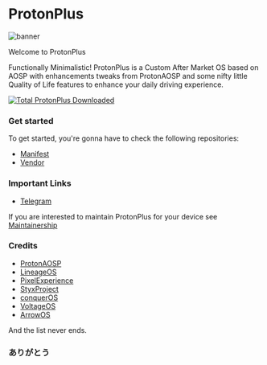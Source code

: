 # ProtonPlus

![banner](https://raw.githubusercontent.com/protonplus-org/.github/master/profile/banner.png)

Welcome to ProtonPlus

Functionally Minimalistic! ProtonPlus is a Custom After Market OS based on AOSP with enhancements tweaks from ProtonAOSP and some nifty little Quality of Life features to enhance your daily driving experience.

[![Total ProtonPlus Downloaded ](https://img.shields.io/github/downloads/protonplus-org/ota/total?&label=Downloads&color=critical&style=flat-square)]()

### Get started

To get started, you're gonna have to check the following repositories:

- [Manifest](https://github.com/protonplus-org/manifest)
- [Vendor](https://github.com/protonplus-org/vendor_proton)

### Important Links

- [Telegram](https://t.me/ProtonPlusChat)

If you are interested to maintain ProtonPlus for your device see [Maintainership](https://forms.gle/k16DxWGm3QHNwi8EA)

### Credits

- [ProtonAOSP](https://github.com/protonaosp)
- [LineageOS](https://github.com/lineageos)
- [PixelExperience](https://github.com/pixelexperience)
- [StyxProject](https://github.com/styxproject)
- [conquerOS](https://github.com/conqueros)
- [VoltageOS](https://github.com/voltageos)
- [ArrowOS](https://github.com/arrowos)

And the list never ends.

### ありがとう
